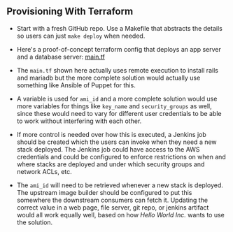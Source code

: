 Provisioning With Terraform
-

- Start with a fresh GitHub repo. Use a Makefile that abstracts the details so
users can just `make deploy` when needed.

- Here's a proof-of-concept terraform config that deploys an app server and a
 database server: [main.tf](main.tf)

- The `main.tf` shown here actually uses remote execution to install rails and
 mariadb but the more complete solution would actually use something like
 Ansible of Puppet for this.

- A variable is used for `ami_id` and a more complete solution would use more
 variables for things like `key_name` and `security_groups` as well, since these
 would need to vary for different user credentials to be able to work without
 interfering with each other.

- If more control is needed over how this is executed, a Jenkins job should be
 created which the users can invoke when they need a new stack deployed. The
 Jenkins job could have access to the AWS credentials and could be configured to
 enforce restrictions on when and where stacks are deployed and under which
 security groups and network ACLs, etc.

- The `ami_id` will need to be retrieved whenever a new stack is deployed. The
 upstream image builder should be configured to put this somewhere the
 downstream consumers can fetch it. Updating the correct value in a web page,
 file server, git repo, or jenkins artifact would all work equally well, based
 on how _Hello World Inc._ wants to use the solution.
